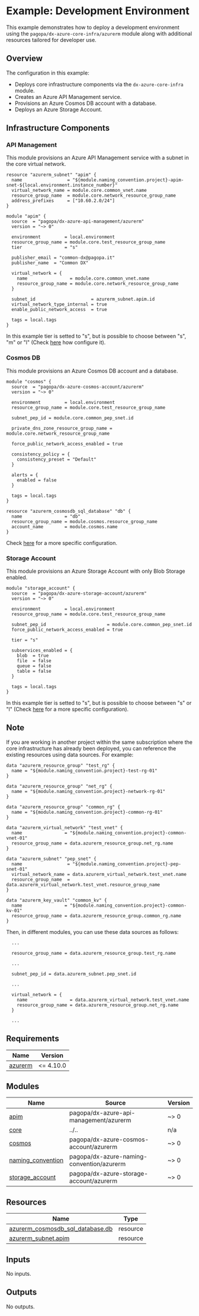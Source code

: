 # Example: Development Environment

This example demonstrates how to deploy a development environment using the `pagopa/dx-azure-core-infra/azurerm` module along with additional resources tailored for developer use.

## Overview

The configuration in this example:

- Deploys core infrastructure components via the `dx-azure-core-infra` module.
- Creates an Azure API Management service.
- Provisions an Azure Cosmos DB account with a database.
- Deploys an Azure Storage Account.

## Infrastructure Components

### API Management

This module provisions an Azure API Management service with a subnet in the core virtual network.

```hcl
resource "azurerm_subnet" "apim" {
  name                 = "${module.naming_convention.project}-apim-snet-${local.environment.instance_number}"
  virtual_network_name = module.core.common_vnet.name
  resource_group_name  = module.core.network_resource_group_name
  address_prefixes     = ["10.60.2.0/24"]
}

module "apim" {
  source  = "pagopa/dx-azure-api-management/azurerm"
  version = "~> 0"

  environment         = local.environment
  resource_group_name = module.core.test_resource_group_name
  tier                = "s"

  publisher_email = "common-dx@pagopa.it"
  publisher_name  = "Common DX"

  virtual_network = {
    name                = module.core.common_vnet.name
    resource_group_name = module.core.network_resource_group_name
  }

  subnet_id                     = azurerm_subnet.apim.id
  virtual_network_type_internal = true
  enable_public_network_access  = true

  tags = local.tags
}
```

In this example tier is setted to "s", but is possible to choose between "s", "m" or "l" (Check [here](https://registry.terraform.io/modules/pagopa/dx-azure-api-management/azurerm/latest) how configure it).

### Cosmos DB

This module provisions an Azure Cosmos DB account and a database.

```hcl
module "cosmos" {
  source  = "pagopa/dx-azure-cosmos-account/azurerm"
  version = "~> 0"

  environment         = local.environment
  resource_group_name = module.core.test_resource_group_name

  subnet_pep_id = module.core.common_pep_snet.id

  private_dns_zone_resource_group_name = module.core.network_resource_group_name

  force_public_network_access_enabled = true

  consistency_policy = {
    consistency_preset = "Default"
  }

  alerts = {
    enabled = false
  }

  tags = local.tags
}

resource "azurerm_cosmosdb_sql_database" "db" {
  name                = "db"
  resource_group_name = module.cosmos.resource_group_name
  account_name        = module.cosmos.name
}
```

Check [here](https://registry.terraform.io/modules/pagopa/dx-azure-cosmos-account/azurerm/latest) for a more specific configuration.

### Storage Account

This module provisions an Azure Storage Account with only Blob Storage enabled.

```hcl
module "storage_account" {
  source  = "pagopa/dx-azure-storage-account/azurerm"
  version = "~> 0"

  environment         = local.environment
  resource_group_name = module.core.test_resource_group_name

  subnet_pep_id                       = module.core.common_pep_snet.id
  force_public_network_access_enabled = true

  tier = "s"

  subservices_enabled = {
    blob  = true
    file  = false
    queue = false
    table = false
  }

  tags = local.tags
}
```

In this example tier is setted to "s", but is possible to choose between "s" or "l" (Check [here](https://registry.terraform.io/modules/pagopa/dx-azure-storage-account/azurerm/latest) for a more specific configuration).

## Note

If you are working in another project within the same subscription where the core infrastructure has already been deployed, you can reference the existing resources using data sources. For example:

```hcl
data "azurerm_resource_group" "test_rg" {
  name = "${module.naming_convention.project}-test-rg-01"
}

data "azurerm_resource_group" "net_rg" {
  name = "${module.naming_convention.project}-network-rg-01"
}

data "azurerm_resource_group" "common_rg" {
  name = "${module.naming_convention.project}-common-rg-01"
}

data "azurerm_virtual_network" "test_vnet" {
  name                = "${module.naming_convention.project}-common-vnet-01"
  resource_group_name = data.azurerm_resource_group.net_rg.name
}

data "azurerm_subnet" "pep_snet" {
  name                 = "${module.naming_convention.project}-pep-snet-01"
  virtual_network_name = data.azurerm_virtual_network.test_vnet.name
  resource_group_name  = data.azurerm_virtual_network.test_vnet.resource_group_name
}

data "azurerm_key_vault" "common_kv" {
  name                = "${module.naming_convention.project}-common-kv-01"
  resource_group_name = data.azurerm_resource_group.common_rg.name
}

```

Then, in different modules, you can use these data sources as follows:

```hcl
  ...

  resource_group_name = data.azurerm_resource_group.test_rg.name

  ...

  subnet_pep_id = data.azurerm_subnet.pep_snet.id

  ...

  virtual_network = {
    name                = data.azurerm_virtual_network.test_vnet.name
    resource_group_name = data.azurerm_resource_group.net_rg.name
  }
  
  ...

```


<!-- BEGIN_TF_DOCS -->
## Requirements

| Name | Version |
|------|---------|
| <a name="requirement_azurerm"></a> [azurerm](#requirement\_azurerm) | <= 4.10.0 |

## Modules

| Name | Source | Version |
|------|--------|---------|
| <a name="module_apim"></a> [apim](#module\_apim) | pagopa/dx-azure-api-management/azurerm | ~> 0 |
| <a name="module_core"></a> [core](#module\_core) | ../.. | n/a |
| <a name="module_cosmos"></a> [cosmos](#module\_cosmos) | pagopa/dx-azure-cosmos-account/azurerm | ~> 0 |
| <a name="module_naming_convention"></a> [naming\_convention](#module\_naming\_convention) | pagopa/dx-azure-naming-convention/azurerm | ~> 0 |
| <a name="module_storage_account"></a> [storage\_account](#module\_storage\_account) | pagopa/dx-azure-storage-account/azurerm | ~> 0 |

## Resources

| Name | Type |
|------|------|
| [azurerm_cosmosdb_sql_database.db](https://registry.terraform.io/providers/hashicorp/azurerm/latest/docs/resources/cosmosdb_sql_database) | resource |
| [azurerm_subnet.apim](https://registry.terraform.io/providers/hashicorp/azurerm/latest/docs/resources/subnet) | resource |

## Inputs

No inputs.

## Outputs

No outputs.
<!-- END_TF_DOCS -->
